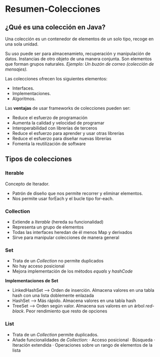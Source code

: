 # Resumen-Colecciones
## ¿Qué es una colección en Java? ##

Una colección es un contenedor de elementos de un solo tipo, recoge en una sola unidad.

Su uso puede ser para almacenamieto, recuperación y manipulación de datos. Instancias de otro objeto de una manera conjunta.
Son elementos que forman grupos naturales. _Ejemplo: Un buzón de correo (colección de mensajes)._

Las colecciones ofrecen los siguientes elementos:
- Interfaces.
- Implementaciones.
- Algoritmos.

Las **ventajas** de usar frameworks de colecciones pueden ser:
- Reduce el esfuerzo de programación
- Aumenta la calidad y velocidad de programar
- Interoperabilidad con librerías de terceros
- Reduce el esfuerzo para aprender y usar otras librerías
- Reduce el esfuerzo para diseñar nuevas librerías
- Fomenta la reutilización de software

## Tipos de colecciones ##

### Iterable <E> ###
  
  Concepto de Iterador.
  
  - Patrón de diseño que nos permite recorrer y eliminar elementos.
  - Nos permite usar forEach y el bucle tipo for-each.
  
### Collection <E> ###
  
  - Extiende a _Iterable <E>_ (hereda su funcionalidad)
  - Representa un grupo de elementos
  - Todas las interfaces heredan de él menos Map y derivados
  - Sirve para manipular colecciones de manera general
  
### Set <E> ###
  
  - Trata de un _Collection<E>_ no permite duplicados
  - No hay acceso posicional
  - Mejora implementación de los métodos _equals_ y _hashCode_
  
  **Implementaciones de Set<E>**
  - LinkedHashSet<E> --> Orden de inserción. Almacena valores en una tabla hash con una lista doblemente enlazada
  - HashSet<E> --> Más rápido. Almacena valores en una tabla hash
  - TreeSet<E> --> Orden según valor. Almacena sus valores en un árbol _red-black_. Peor rendimiento que resto de opciones
  
### List <E> ###
  - Trata de un _Collection<E>_ permite duplicados.
  - Añade funcionalidades de _Collection<E>_:
    · Acceso posicional
    · Búsqueda
    · Iteración extendida
    · Operaciones sobre un rango de elementos de la lista
  





